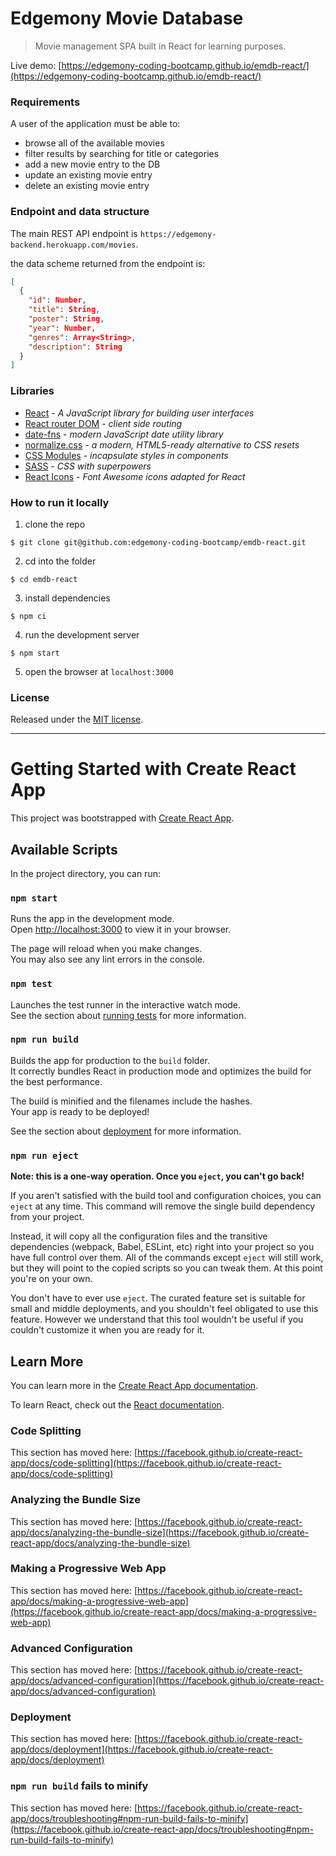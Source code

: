 # Edgemony Movie Database

> Movie management SPA built in React for learning purposes.

Live demo:
[https://edgemony-coding-bootcamp.github.io/emdb-react/](https://edgemony-coding-bootcamp.github.io/emdb-react/)

### Requirements

A user of the application must be able to:

- browse all of the available movies
- filter results by searching for title or categories
- add a new movie entry to the DB
- update an existing movie entry
- delete an existing movie entry

### Endpoint and data structure

The main REST API endpoint is `https://edgemony-backend.herokuapp.com/movies`.

the data scheme returned from the endpoint is:

```json
[
  {
    "id": Number,
    "title": String,
    "poster": String,
    "year": Number,
    "genres": Array<String>,
    "description": String
  }
]
```

### Libraries

- [React](https://reactjs.org/) - _A JavaScript library for building user interfaces_
- [React router DOM](https://reactrouter.com/) - _client side routing_
- [date-fns](https://date-fns.org/) - _modern JavaScript date utility library_
- [normalize.css](https://necolas.github.io/normalize.css/) - _a modern, HTML5-ready alternative to CSS resets_
- [CSS Modules](https://github.com/css-modules/css-modules) - _incapsulate styles in components_
- [SASS](https://sass-lang.com/) - _CSS with superpowers_
- [React Icons](https://react-icons.github.io/react-icons/) - _Font Awesome icons adapted for React_

### How to run it locally

1. clone the repo

```
$ git clone git@github.com:edgemony-coding-bootcamp/emdb-react.git
```

2. cd into the folder

```
$ cd emdb-react
```

3. install dependencies

```
$ npm ci
```

4. run the development server

```
$ npm start
```

5. open the browser at `localhost:3000`

### License

Released under the [MIT license](LICENSE).

---

# Getting Started with Create React App

This project was bootstrapped with [Create React App](https://github.com/facebook/create-react-app).

## Available Scripts

In the project directory, you can run:

### `npm start`

Runs the app in the development mode.\
Open [http://localhost:3000](http://localhost:3000) to view it in your browser.

The page will reload when you make changes.\
You may also see any lint errors in the console.

### `npm test`

Launches the test runner in the interactive watch mode.\
See the section about [running tests](https://facebook.github.io/create-react-app/docs/running-tests) for more information.

### `npm run build`

Builds the app for production to the `build` folder.\
It correctly bundles React in production mode and optimizes the build for the best performance.

The build is minified and the filenames include the hashes.\
Your app is ready to be deployed!

See the section about [deployment](https://facebook.github.io/create-react-app/docs/deployment) for more information.

### `npm run eject`

**Note: this is a one-way operation. Once you `eject`, you can't go back!**

If you aren't satisfied with the build tool and configuration choices, you can `eject` at any time. This command will remove the single build dependency from your project.

Instead, it will copy all the configuration files and the transitive dependencies (webpack, Babel, ESLint, etc) right into your project so you have full control over them. All of the commands except `eject` will still work, but they will point to the copied scripts so you can tweak them. At this point you're on your own.

You don't have to ever use `eject`. The curated feature set is suitable for small and middle deployments, and you shouldn't feel obligated to use this feature. However we understand that this tool wouldn't be useful if you couldn't customize it when you are ready for it.

## Learn More

You can learn more in the [Create React App documentation](https://facebook.github.io/create-react-app/docs/getting-started).

To learn React, check out the [React documentation](https://reactjs.org/).

### Code Splitting

This section has moved here: [https://facebook.github.io/create-react-app/docs/code-splitting](https://facebook.github.io/create-react-app/docs/code-splitting)

### Analyzing the Bundle Size

This section has moved here: [https://facebook.github.io/create-react-app/docs/analyzing-the-bundle-size](https://facebook.github.io/create-react-app/docs/analyzing-the-bundle-size)

### Making a Progressive Web App

This section has moved here: [https://facebook.github.io/create-react-app/docs/making-a-progressive-web-app](https://facebook.github.io/create-react-app/docs/making-a-progressive-web-app)

### Advanced Configuration

This section has moved here: [https://facebook.github.io/create-react-app/docs/advanced-configuration](https://facebook.github.io/create-react-app/docs/advanced-configuration)

### Deployment

This section has moved here: [https://facebook.github.io/create-react-app/docs/deployment](https://facebook.github.io/create-react-app/docs/deployment)

### `npm run build` fails to minify

This section has moved here: [https://facebook.github.io/create-react-app/docs/troubleshooting#npm-run-build-fails-to-minify](https://facebook.github.io/create-react-app/docs/troubleshooting#npm-run-build-fails-to-minify)
